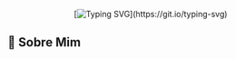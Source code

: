 <!-- Cabeçalhos -->
<div align="center">

[![Typing SVG](https://readme-typing-svg.demolab.com/?lines=Bem+vindo+ao+meu+Github+!!!)](https://git.io/typing-svg)

</div>

## 💎 Sobre Mim 






<!--
**alebona/alebona** is a ✨ _special_ ✨ repository because its `README.md` (this file) appears on your GitHub profile.

Here are some ideas to get you started:

- 🔭 I’m currently working on ...
- 🌱 I’m currently learning ...
- 👯 I’m looking to collaborate on ...
- 🤔 I’m looking for help with ...
- 💬 Ask me about ...
- 📫 How to reach me: ...
- 😄 Pronouns: ...
- ⚡ Fun fact: ...
-->
